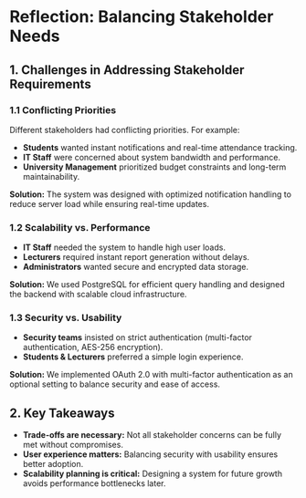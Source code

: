 # Reflection: Balancing Stakeholder Needs

## 1. Challenges in Addressing Stakeholder Requirements

### 1.1 Conflicting Priorities
Different stakeholders had conflicting priorities. For example:
- **Students** wanted instant notifications and real-time attendance tracking.
- **IT Staff** were concerned about system bandwidth and performance.
- **University Management** prioritized budget constraints and long-term maintainability.

**Solution:** The system was designed with optimized notification handling to reduce server load while ensuring real-time updates.

### 1.2 Scalability vs. Performance
- **IT Staff** needed the system to handle high user loads.
- **Lecturers** required instant report generation without delays.
- **Administrators** wanted secure and encrypted data storage.

**Solution:** We used PostgreSQL for efficient query handling and designed the backend with scalable cloud infrastructure.

### 1.3 Security vs. Usability
- **Security teams** insisted on strict authentication (multi-factor authentication, AES-256 encryption).
- **Students & Lecturers** preferred a simple login experience.

**Solution:** We implemented OAuth 2.0 with multi-factor authentication as an optional setting to balance security and ease of access.

## 2. Key Takeaways
- **Trade-offs are necessary:** Not all stakeholder concerns can be fully met without compromises.
- **User experience matters:** Balancing security with usability ensures better adoption.
- **Scalability planning is critical:** Designing a system for future growth avoids performance bottlenecks later.


